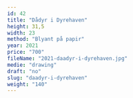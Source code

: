```yaml
---
id: 42
title: "Dådyr i Dyrehaven"
height: 31,5
width: 23
method: "Blyant på papir"
year: 2021
price: "700"
fileName: "2021-daadyr-i-dyrehaven.jpg"
medie: "drawing"
draft: "no"
slug: "daadyr-i-dyrehaven"
weight: "140"
---
```


